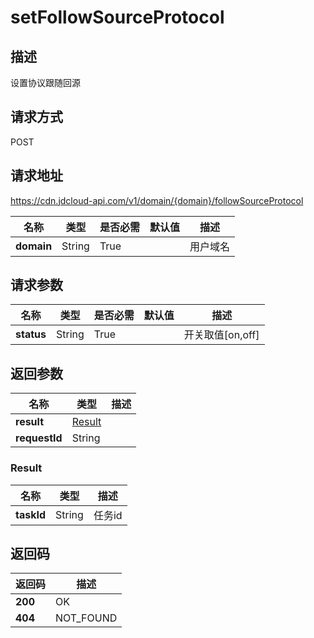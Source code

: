 # setFollowSourceProtocol


## 描述
设置协议跟随回源

## 请求方式
POST

## 请求地址
https://cdn.jdcloud-api.com/v1/domain/{domain}/followSourceProtocol

|名称|类型|是否必需|默认值|描述|
|---|---|---|---|---|
|**domain**|String|True| |用户域名|

## 请求参数
|名称|类型|是否必需|默认值|描述|
|---|---|---|---|---|
|**status**|String|True| |开关取值[on,off]|


## 返回参数
|名称|类型|描述|
|---|---|---|
|**result**|[Result](#result)| |
|**requestId**|String| |

### <div id="Result">Result</div>
|名称|类型|描述|
|---|---|---|
|**taskId**|String|任务id|

## 返回码
|返回码|描述|
|---|---|
|**200**|OK|
|**404**|NOT_FOUND|
